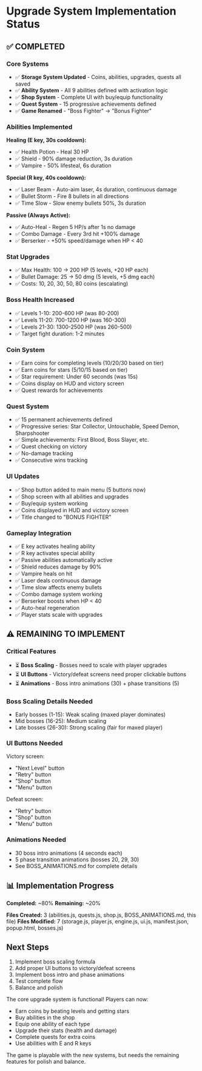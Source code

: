 # Upgrade System Implementation Status

## ✅ COMPLETED

### Core Systems
- ✅ **Storage System Updated** - Coins, abilities, upgrades, quests all saved
- ✅ **Ability System** - All 9 abilities defined with activation logic
- ✅ **Shop System** - Complete UI with buy/equip functionality
- ✅ **Quest System** - 15 progressive achievements defined
- ✅ **Game Renamed** - "Boss Fighter" → "Bonus Fighter"

### Abilities Implemented
**Healing (E key, 30s cooldown):**
- ✅ Health Potion - Heal 30 HP
- ✅ Shield - 90% damage reduction, 3s duration  
- ✅ Vampire - 50% lifesteal, 6s duration

**Special (R key, 40s cooldown):**
- ✅ Laser Beam - Auto-aim laser, 4s duration, continuous damage
- ✅ Bullet Storm - Fire 8 bullets in all directions
- ✅ Time Slow - Slow enemy bullets 50%, 3s duration

**Passive (Always Active):**
- ✅ Auto-Heal - Regen 5 HP/s after 1s no damage
- ✅ Combo Damage - Every 3rd hit +100% damage
- ✅ Berserker - +50% speed/damage when HP < 40

### Stat Upgrades
- ✅ Max Health: 100 → 200 HP (5 levels, +20 HP each)
- ✅ Bullet Damage: 25 → 50 dmg (5 levels, +5 dmg each)
- ✅ Costs: 10, 20, 30, 50, 80 coins (escalating)

### Boss Health Increased
- ✅ Levels 1-10: 200-600 HP (was 80-200)
- ✅ Levels 11-20: 700-1200 HP (was 160-300)
- ✅ Levels 21-30: 1300-2500 HP (was 260-500)
- ✅ Target fight duration: 1-2 minutes

### Coin System
- ✅ Earn coins for completing levels (10/20/30 based on tier)
- ✅ Earn coins for stars (5/10/15 based on tier)
- ✅ Star requirement: Under 60 seconds (was 15s)
- ✅ Coins display on HUD and victory screen
- ✅ Quest rewards for achievements

### Quest System
- ✅ 15 permanent achievements defined
- ✅ Progressive series: Star Collector, Untouchable, Speed Demon, Sharpshooter
- ✅ Simple achievements: First Blood, Boss Slayer, etc.
- ✅ Quest checking on victory
- ✅ No-damage tracking
- ✅ Consecutive wins tracking

### UI Updates
- ✅ Shop button added to main menu (5 buttons now)
- ✅ Shop screen with all abilities and upgrades
- ✅ Buy/equip system working
- ✅ Coins displayed in HUD and victory screen
- ✅ Title changed to "BONUS FIGHTER"

### Gameplay Integration
- ✅ E key activates healing ability
- ✅ R key activates special ability
- ✅ Passive abilities automatically active
- ✅ Shield reduces damage by 90%
- ✅ Vampire heals on hit
- ✅ Laser deals continuous damage
- ✅ Time slow affects enemy bullets
- ✅ Combo damage system working
- ✅ Berserker boosts when HP < 40
- ✅ Auto-heal regeneration
- ✅ Player stats scale with upgrades

## ⚠️ REMAINING TO IMPLEMENT

### Critical Features
- ⏳ **Boss Scaling** - Bosses need to scale with player upgrades
- ⏳ **UI Buttons** - Victory/defeat screens need proper clickable buttons
- ⏳ **Animations** - Boss intro animations (30) + phase transitions (5)

### Boss Scaling Details Needed
- Early bosses (1-15): Weak scaling (maxed player dominates)
- Mid bosses (16-25): Medium scaling
- Late bosses (26-30): Strong scaling (fair for maxed player)

### UI Buttons Needed
Victory screen:
- "Next Level" button
- "Retry" button
- "Shop" button
- "Menu" button

Defeat screen:
- "Retry" button
- "Shop" button
- "Menu" button

### Animations Needed
- 30 boss intro animations (4 seconds each)
- 5 phase transition animations (bosses 20, 29, 30)
- See BOSS_ANIMATIONS.md for complete details

## 📊 Implementation Progress

**Completed:** ~80%
**Remaining:** ~20%

**Files Created:** 3 (abilities.js, quests.js, shop.js, BOSS_ANIMATIONS.md, this file)
**Files Modified:** 7 (storage.js, player.js, engine.js, ui.js, manifest.json, popup.html, bosses.js)

## Next Steps

1. Implement boss scaling formula
2. Add proper UI buttons to victory/defeat screens
3. Implement boss intro and phase animations
4. Test complete flow
5. Balance and polish

The core upgrade system is functional! Players can now:
- Earn coins by beating levels and getting stars
- Buy abilities in the shop
- Equip one ability of each type
- Upgrade their stats (health and damage)
- Complete quests for extra coins
- Use abilities with E and R keys

The game is playable with the new systems, but needs the remaining features for polish and balance.

